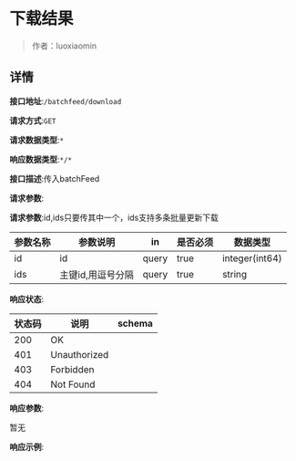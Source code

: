 # 下载结果

> 作者：luoxiaomin

## 详情


**接口地址**:`/batchfeed/download`


**请求方式**:`GET`


**请求数据类型**:`*`


**响应数据类型**:`*/*`


**接口描述**:传入batchFeed


**请求参数**:


**请求参数**:id,ids只要传其中一个，ids支持多条批量更新下载


| 参数名称 | 参数说明 | in    | 是否必须 | 数据类型 |
| -------- | -------- | ----- | -------- | -------- |
|id|id|query|true|integer(int64)|
|ids|主键id,用逗号分隔|query|true|string|


**响应状态**:


| 状态码 | 说明 | schema |
| -------- | -------- | ----- | 
|200|OK||
|401|Unauthorized||
|403|Forbidden||
|404|Not Found||


**响应参数**:


暂无


**响应示例**:
```javascript

```
